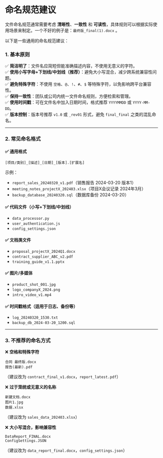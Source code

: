 # 命名规范建议

文件命名规范通常需要考虑 **清晰性**、**一致性** 和 **可读性**，具体规则可以根据实际使用场景来制定。一个不好的例子是：`最终版_final(1).docx` 。

以下是一些通用的命名规范建议：  

### 1. **基本原则**  
✅ **简洁明了**：文件名应简短但能准确描述内容，不使用无意义的字符。  
✅ **使用小写字母+下划线/中划线（推荐）**：避免大小写混合，减少跨系统兼容性问题。  
✅ **避免特殊字符**：不使用 `空格`、`@`、`!`、`#`、`$` 等特殊字符，以免影响跨平台兼容性。  
✅ **保持一致性**：团队或公司内统一文件命名规则，方便检索和管理。  
✅ **使用时间戳**：可在文件名中加入日期时间，格式推荐 `YYYYMMDD` 或 `YYYY-MM-DD`。  
✅ **版本控制**：版本号推荐 `v1.0` 或 `_rev01` 形式，避免 `final_final` 之类的混乱命名。  

---  
### 2. **常见命名格式**  

#### ✅ **通用格式**  
```
[项目/类别]_[描述]_[日期]_[版本].[扩展名]
```
示例：
- `report_sales_20240320_v1.pdf`（销售报告 2024-03-20 版本1）
- `meeting_notes_projectX_202403.xlsx`（项目X会议记录 2024年3月）
- `backup_database_20240320.sql`（数据库备份 2024-03-20）

#### ✅ **代码文件**（小写+下划线/中划线）  
- `data_processor.py`
- `user_authentication.js`
- `config_settings.json`

#### ✅ **文档类文件**  
- `proposal_projectX_2024Q1.docx`
- `contract_supplier_ABC_v2.pdf`
- `training_guide_v1.1.pptx`

#### ✅ **图片/多媒体**  
- `product_shot_001.jpg`
- `logo_companyX_2024.png`
- `intro_video_v1.mp4`

#### ✅ **时间戳格式**（适用于日志、备份等）  
- `log_20240320_1530.txt`
- `backup_db_2024-03-20_1200.sql`

---

### 3. **不推荐的命名方式**
❌ **空格和特殊字符**  
```
合同 最终版.docx
报告(最新).pdf
```
（建议改为 `contract_final_v1.docx`，`report_latest.pdf`）

❌ **过于笼统或无意义的名称**  
```
新建文档.docx
图片1.jpg
数据.xlsx
```
（建议改为 `sales_data_202403.xlsx`）

❌ **大小写混合，影响兼容性**  
```
DataReport_FINAL.docx
ConfigSettings.JSON
```
（建议改为 `data_report_final.docx`，`config_settings.json`）